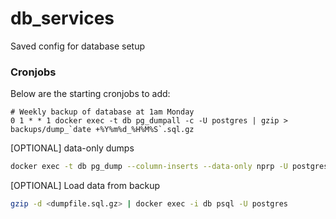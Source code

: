 # db_services
Saved config for database setup


### Cronjobs
Below are the starting cronjobs to add:
```
# Weekly backup of database at 1am Monday 
0 1 * * 1 docker exec -t db pg_dumpall -c -U postgres | gzip > backups/dump_`date +%Y%m%d_%H%M%S`.sql.gz
```

[OPTIONAL] data-only dumps
```bash
docker exec -t db pg_dump --column-inserts --data-only nprp -U postgres > backups/dump_nprp_`date +%Y%m%d_%H%M%S`.sql 
```

[OPTIONAL] Load data from backup
```bash
gzip -d <dumpfile.sql.gz> | docker exec -i db psql -U postgres
```